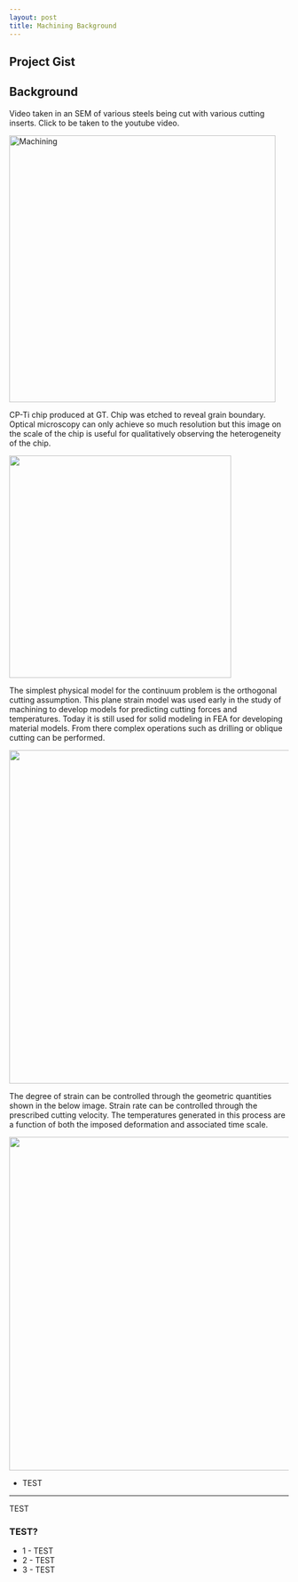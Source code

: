 ```yaml
---
layout: post
title: Machining Background
---
```


## Project Gist

## Background

Video taken in an SEM of various steels being cut with various cutting inserts. Click to be taken to the youtube video.

<a href="https://www.youtube.com/watch?v=mRuSYQ5Npek&list=UUEEF2Y1AykbUkp0LEk7IV4A
" target="_blank"><img src="https://i.ytimg.com/vi_webp/mRuSYQ5Npek/default.webp" 
alt="Machining" width="480"/></a>

CP-Ti chip produced at GT. Chip was etched to reveal grain boundary. Optical microscopy can only achieve so much resolution but this image on the scale of the chip is useful for qualitatively observing the heterogeneity of the chip.

<img src="https://cloud.githubusercontent.com/assets/8506440/4046230/7f349848-2d30-11e4-9fc3-c93d24843015.jpg" width="400px" />

The simplest physical model for the continuum problem is the orthogonal cutting assumption. This plane strain model was used early in the study of machining to develop models for predicting cutting forces and temperatures. Today it is still used for solid modeling in FEA for developing material models. From there complex operations such as drilling or oblique cutting can be performed.

<img src="http://engineeronadisk.com/notes_manufact/images/cutting3.gif" width="600px" />

The degree of strain can be controlled through the geometric quantities shown in the below image. Strain rate can be controlled through the prescribed cutting velocity. The temperatures generated in this process are a function of both the imposed deformation and associated time scale.

<img src="http://engineeronadisk.com/V2/notes_manufacturing/engineeronadisk-19.gif" width="600px" />




* TEST

-----

TEST

### TEST?

* 1 - TEST
* 2 - TEST
* 3 - TEST
